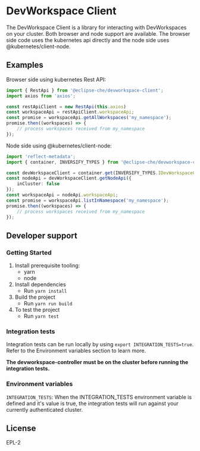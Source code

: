 # DevWorkspace Client

The DevWorkspace Client is a library for interacting with DevWorkspaces on your cluster. Both browser and node support are available. The browser side code uses the kubernetes api directly and the node side uses @kubernetes/client-node.

## Examples

Browser side using kubernetes Rest API:
```typescript
import { RestApi } from '@eclipse-che/devworkspace-client';
import axios from 'axios';

const restApiClient = new RestApi(this.axios)
const workspaceApi = restApiClient.workspaceApi;
const promise = workspaceApi.getAllWorkspaces('my_namespace');
promise.then((workspaces) => {
    // process workspaces received from my_namespace
});
```

Node side using @kubernetes/client-node:
```typescript
import 'reflect-metadata';
import { container, INVERSIFY_TYPES } from '@eclipse-che/devworkspace-client';

const devWorkspaceClient = container.get(INVERSIFY_TYPES.IDevWorkspaceClient);
const nodeApi = devWorkspaceClient.getNodeApi({
    inCluster: false
});
const workspaceApi = nodeApi.workspaceApi;
const promise = workspaceApi.listInNamespace('my_namespace');
promise.then((workspaces) => {
    // process workspaces received from my_namespace
});
```


## Developer support

### Getting Started
1. Install prerequisite tooling:
    - yarn
    - node
2. Install dependencies
    - Run `yarn install`
3. Build the project
    - Run `yarn run build`
4. To test the project
    - Run `yarn test`

### Integration tests
Integration tests can be run locally by using `export INTEGRATION_TESTS=true`. Refer to the Environment variables section to learn more.

**The devworkspace-controller must be on the cluster before running the integration tests.**

### Environment variables
`INTEGRATION_TESTS`: When the INTEGRATION_TESTS environment variable is defined and it's value is true, the integration tests will run against your currently authenticated cluster.


## License

EPL-2
